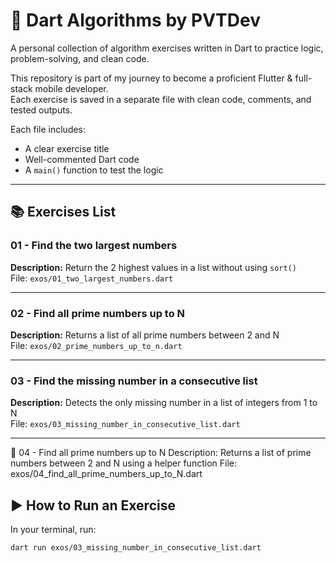 # 🧠 Dart Algorithms by PVTDev

A personal collection of algorithm exercises written in Dart to practice logic, problem-solving, and clean code.

This repository is part of my journey to become a proficient Flutter & full-stack mobile developer.  
Each exercise is saved in a separate file with clean code, comments, and tested outputs.


Each file includes:
- A clear exercise title
- Well-commented Dart code
- A `main()` function to test the logic

---

## 📚 Exercises List

### 01 - Find the two largest numbers
**Description:** Return the 2 highest values in a list without using `sort()`  
 File: `exos/01_two_largest_numbers.dart`

---

### 02 - Find all prime numbers up to N  
**Description:** Returns a list of all prime numbers between 2 and N  
 File: `exos/02_prime_numbers_up_to_n.dart`

---

### 03 - Find the missing number in a consecutive list  
**Description:** Detects the only missing number in a list of integers from 1 to N  
 File: `exos/03_missing_number_in_consecutive_list.dart`

---

🔹 04 - Find all prime numbers up to N
Description: Returns a list of prime numbers between 2 and N using a helper function
 File: exos/04_find_all_prime_numbers_up_to_N.dart

## ▶️ How to Run an Exercise

In your terminal, run:

```bash
dart run exos/03_missing_number_in_consecutive_list.dart
